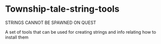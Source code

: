 # Township-tale-string-tools
STRINGS CANNOT BE SPAWNED ON QUEST

A set of tools that can be used for creating strings and info relating how to install them
